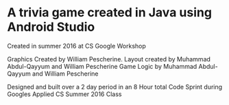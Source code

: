 # A trivia game created in Java using Android Studio

Created in summer 2016 at CS Google Workshop

Graphics Created by William Pescherine. 
Layout created by Muhammad Abdul-Qayyum and William Pescherine
Game Logic by Muhammad Abdul-Qayyum and William Pescherine

Designed and built over a 2 day period in an 8 Hour total Code Sprint during Googles Applied CS Summer 2016 Class
